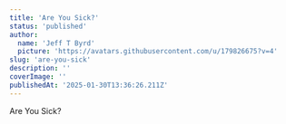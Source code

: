 ```yaml
---
title: 'Are You Sick?'
status: 'published'
author:
  name: 'Jeff T Byrd'
  picture: 'https://avatars.githubusercontent.com/u/179826675?v=4'
slug: 'are-you-sick'
description: ''
coverImage: ''
publishedAt: '2025-01-30T13:36:26.211Z'
---
```


Are You Sick?
